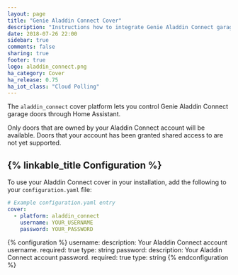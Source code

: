 ```yaml
---
layout: page
title: "Genie Aladdin Connect Cover"
description: "Instructions how to integrate Genie Aladdin Connect garage door covers into Home Assistant."
date: 2018-07-26 22:00
sidebar: true
comments: false
sharing: true
footer: true
logo: aladdin_connect.png
ha_category: Cover
ha_release: 0.75
ha_iot_class: "Cloud Polling"
---
```


The `aladdin_connect` cover platform lets you control Genie Aladdin Connect garage doors through Home Assistant.

<p class='note'>
Only doors that are owned by your Aladdin Connect account will be available. Doors that your account has been granted shared access to are not yet supported.
</p>

## {% linkable_title Configuration %}

To use your Aladdin Connect cover in your installation, add the following to your `configuration.yaml` file:

```yaml
# Example configuration.yaml entry
cover:
  - platform: aladdin_connect
    username: YOUR_USERNAME
    password: YOUR_PASSWORD
```

{% configuration %}
username: 
  description: Your Aladdin Connect account username.
  required: true
  type: string
password:
  description: Your Aladdin Connect account password.
  required: true
  type: string
{% endconfiguration %}
